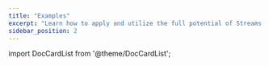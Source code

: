 ```yaml
---
title: "Examples"
excerpt: "Learn how to apply and utilize the full potential of Streams API with our more advanced examples."
sidebar_position: 2
---
```


import DocCardList from '@theme/DocCardList';

<DocCardList />  